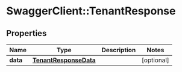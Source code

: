 # SwaggerClient::TenantResponse

## Properties
Name | Type | Description | Notes
------------ | ------------- | ------------- | -------------
**data** | [**TenantResponseData**](TenantResponseData.md) |  | [optional] 


